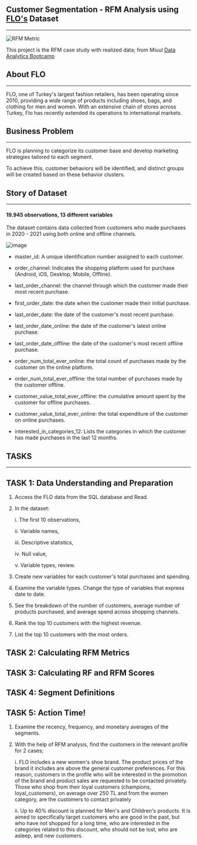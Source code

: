 ## Customer Segmentation - RFM Analysis using [FLO's](https://www.linkedin.com/company/flo-ma%C4%9Fazac%C4%B1l%C4%B1k/) Dataset
-------------------------------

![RFM Metric](https://github.com/BedirK/Portfolio-Projects/assets/103532330/f0039e47-bd15-458a-bb5d-2c22c83f6984)

This project is the RFM case study with realized data; from Miuul [Data Analytics Bootcamp](https://miuul.com/data-analyst-bootcamp) 

## About FLO
-------------------------------
FLO, one of Turkey's largest fashion retailers, has been operating since 2010, providing a wide range of products including shoes, bags, and clothing for men and women. With an extensive chain of stores across Turkey, Flo has recently extended its operations to international markets.

## Business Problem
-------------------------------
FLO is planning to categorize its customer base and develop marketing strategies tailored to each segment. 

To achieve this, customer behaviors will be identified, and distinct groups will be created based on these behavior clusters.

## Story of Dataset
-------------------------------
#### 19.945 observations, 13 different variables

The dataset contains data collected from customers who made purchases in 2020 - 2021 using both online and offline channels.

![image](https://github.com/BedirK/Portfolio-Projects/assets/103532330/41aa3662-b9a5-4bc9-8c23-a6f3472efadb)

- master_id: A unique identification number assigned to each customer.
  
- order_channel: Indicates the shopping platform used for purchase (Android, iOS, Desktop, Mobile, Offline).
  
- last_order_channel: the channel through which the customer made their most recent purchase.
  
- first_order_date: the date when the customer made their initial purchase.
  
- last_order_date: the date of the customer's most recent purchase.
  
- last_order_date_online: the date of the customer's latest online purchase.
  
- last_order_date_offline: the date of the customer's most recent offline purchase.
  
- order_num_total_ever_online: the total count of purchases made by the customer on the online platform.
  
- order_num_total_ever_offline: the total number of purchases made by the customer offline.
  
- customer_value_total_ever_offline: the cumulative amount spent by the customer for offline purchases.
  
- customer_value_total_ever_online: the total expenditure of the customer on online purchases.
  
- interested_in_categories_12: Lists the categories in which the customer has made purchases in the last 12 months.
  
## TASKS
-------------------------------
## TASK 1: Data Understanding and Preparation

   1. Access the FLO data from the SQL database and Read.
   2. In the dataset:
      
         i.   The first 10 observations,
      
         ii.  Variable names,
      
         iii. Descriptive statistics,
      
         iv.  Null value,
      
         v.   Variable types, review.
  3. Create new variables for each customer's total purchases and spending.
  4. Examine the variable types. Change the type of variables that express date to date.
  5. See the breakdown of the number of customers, average number of products purchased, and average spend across shopping channels.
  6. Rank the top 10 customers with the highest revenue.
  7. List the top 10 customers with the most orders.
## TASK 2: Calculating RFM Metrics
## TASK 3: Calculating RF and RFM Scores
## TASK 4: Segment Definitions
## TASK 5: Action Time!
   1. Examine the recency, frequency, and monetary averages of the segments.
   2. With the help of RFM analysis, find the customers in the relevant profile for 2 cases;
      
        i. FLO includes a new women's shoe brand. The product prices of the brand it includes are above the general customer preferences. For this reason, customers in the profile who will be interested in the promotion of the brand and product sales are requested to be contacted privately. Those who shop from their loyal customers (champions, loyal_customers), on average over 250 TL and from the women category, are the customers to contact privately
      
        ii. Up to 40% discount is planned for Men's and Children's products. It is aimed to specifically target customers who are good in the past, but who have not shopped for a long time, who are interested in the categories related to this discount, who should not be lost, who are asleep, and new customers.
